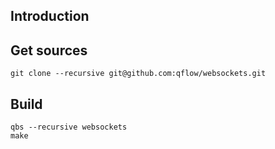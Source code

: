 ## Introduction
## Get sources
    git clone --recursive git@github.com:qflow/websockets.git

## Build
    qbs --recursive websockets
    make
    
